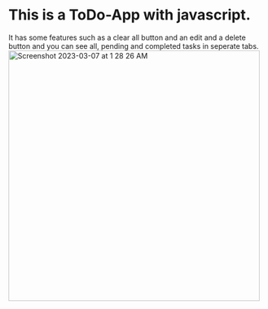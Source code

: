# This is a ToDo-App with javascript. 
It has some features such as a clear all button and an edit and a delete button and you can see all, pending and completed tasks in seperate tabs.
<img width="493" alt="Screenshot 2023-03-07 at 1 28 26 AM" src="https://user-images.githubusercontent.com/44643767/223339308-2ff7bd79-3cc0-4a23-b256-926cb010321e.png">
